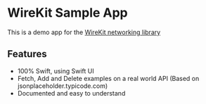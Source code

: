 # WireKit Sample App

This is a demo app for the [WireKit networking library](https://github.com/afterxleep/WireKit)

## Features
- 100% Swift, using Swift UI
- Fetch, Add and Delete examples on a real world API (Based on jsonplaceholder.typicode.com)
- Documented and easy to understand
